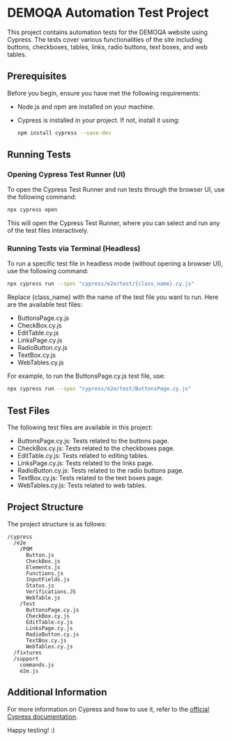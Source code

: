 # DEMOQA Automation Test Project

This project contains automation tests for the DEMOQA website using Cypress. The tests cover various functionalities of the site including buttons, checkboxes, tables, links, radio buttons, text boxes, and web tables.

## Prerequisites

Before you begin, ensure you have met the following requirements:
- Node.js and npm are installed on your machine.
- Cypress is installed in your project. If not, install it using:
  
  ```bash
  npm install cypress --save-dev

## Running Tests
### Opening Cypress Test Runner (UI)
To open the Cypress Test Runner and run tests through the browser UI, use the following command:
  ```bash 
  npx cypress open
  ```
This will open the Cypress Test Runner, where you can select and run any of the test files interactively.

### Running Tests via Terminal (Headless)
To run a specific test file in headless mode (without opening a browser UI), use the following command:
  ```bash
  npx cypress run --spec "cypress/e2e/test/{class_name}.cy.js"
  ```
Replace {class_name} with the name of the test file you want to run. Here are the available test files:
- ButtonsPage.cy.js
- CheckBox.cy.js
- EditTable.cy.js
- LinksPage.cy.js
- RadioButton.cy.js
- TextBox.cy.js
- WebTables.cy.js
  
For example, to run the ButtonsPage.cy.js test file, use:
  ```bash
  npx cypress run --spec "cypress/e2e/test/ButtonsPage.cy.js"
  ```

## Test Files
The following test files are available in this project:

- ButtonsPage.cy.js: Tests related to the buttons page.
- CheckBox.cy.js: Tests related to the checkboxes page.
- EditTable.cy.js: Tests related to editing tables.
- LinksPage.cy.js: Tests related to the links page.
- RadioButton.cy.js: Tests related to the radio buttons page.
- TextBox.cy.js: Tests related to the text boxes page.
- WebTables.cy.js: Tests related to web tables.

## Project Structure
The project structure is as follows:
```
/cypress
  /e2e
    /POM
      Button.js
      CheckBox.js
      Elements.js
      Functions.js
      InputFields.js
      Status.js
      Verifications.JS
      WebTable.js
    /Test
      ButtonsPage.cy.js
      CheckBox.cy.js
      EditTable.cy.js
      LinksPage.cy.js
      RadioButton.cy.js
      TextBox.cy.js
      WebTables.cy.js
  /fixtures
  /support
    commands.js
    e2e.js

```
## Additional Information
For more information on Cypress and how to use it, refer to the [official Cypress documentation](https://docs.cypress.io).

Happy testing! :)


